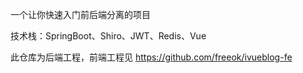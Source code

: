 一个让你快速入门前后端分离的项目

技术栈：SpringBoot、Shiro、JWT、Redis、Vue

此仓库为后端工程，前端工程见 https://github.com/freeok/ivueblog-fe